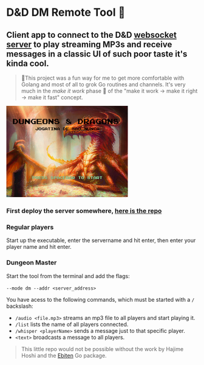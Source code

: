 # D&D DM Remote Tool 🧙
## Client app to connect to the D&D [websocket server](https://github.com/feliperyan/dand_server_tool) to play streaming MP3s and receive messages in a classic UI of such poor taste it's kinda cool.

> 🚨This project was a fun way for me to get more comfortable with Golang and most of all to grok Go routines and channels. It's very much in the _make it work_ phase 🍝 of the "make it work -> make it right -> make it fast" concept.

![GitHub Logo](screenshot.png)

### First deploy the server somewhere, [here is the repo](https://github.com/feliperyan/dand_server_tool)

### Regular players
Start up the executable, enter the servername and hit enter, then enter your player name and hit enter.

### Dungeon Master
Start the tool from the terminal and add the flags:

```--mode dm --addr <server_address>```

You have acess to the following commands, which must be started with a ```/``` backslash:
- ```/audio <file.mp3>``` streams an mp3 file to all players and start playing it.
- ```/list``` lists the name of all players connected.
- ```/whisper <playerName>``` sends a message just to that specific player.
- ```<text>``` broadcasts a message to all players.

> This little repo would not be possible without the work by Hajime Hoshi and the [Ebiten](https://github.com/hajimehoshi/ebiten) Go package.

